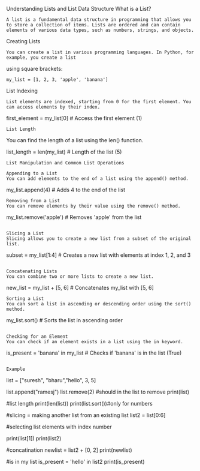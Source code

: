 Understanding Lists and List Data Structure
What is a List?

```
A list is a fundamental data structure in programming that allows you to store a collection of items. Lists are ordered and can contain elements of various data types, such as numbers, strings, and objects.
```
Creating Lists
```
You can create a list in various programming languages. In Python, for example, you create a list 
```
using square brackets:

```
my_list = [1, 2, 3, 'apple', 'banana']
```
List Indexing
```
List elements are indexed, starting from 0 for the first element. You can access elements by their index.
```
first_element = my_list[0]  # Access the first element (1)
```
List Length
```
You can find the length of a list using the len() function.

list_length = len(my_list)  # Length of the list (5)

```
List Manipulation and Common List Operations

Appending to a List
You can add elements to the end of a list using the append() method.
```

my_list.append(4)  # Adds 4 to the end of the list
```
Removing from a List
You can remove elements by their value using the remove() method.
```
my_list.remove('apple')  # Removes 'apple' from the list
```

Slicing a List
Slicing allows you to create a new list from a subset of the original list.
```
subset = my_list[1:4]  # Creates a new list with elements at index 1, 2, and 3
```

Concatenating Lists
You can combine two or more lists to create a new list.
```
new_list = my_list + [5, 6]  # Concatenates my_list with [5, 6]
```
Sorting a List
You can sort a list in ascending or descending order using the sort() method.

```
my_list.sort()  # Sorts the list in ascending order
```

Checking for an Element
You can check if an element exists in a list using the in keyword.

```
is_present = 'banana' in my_list  # Checks if 'banana' is in the list (True)
```

Example

```
list = ["suresh", "bharu","hello", 3, 5]

list.append("ramesj")
list.remove(2) #should in the list to remove
print(list)

#list length
print(len(list))
print(list.sort())#only for numbers

#slicing = making another list from an existing list
list2 = list[0:6]

#selecting list elements with index number

print(list[1])
print(list2)

#concatination
newlist = list2 + [0, 2]
print(newlist)

#is in my list
is_present = 'hello' in list2
print(is_present)
```
